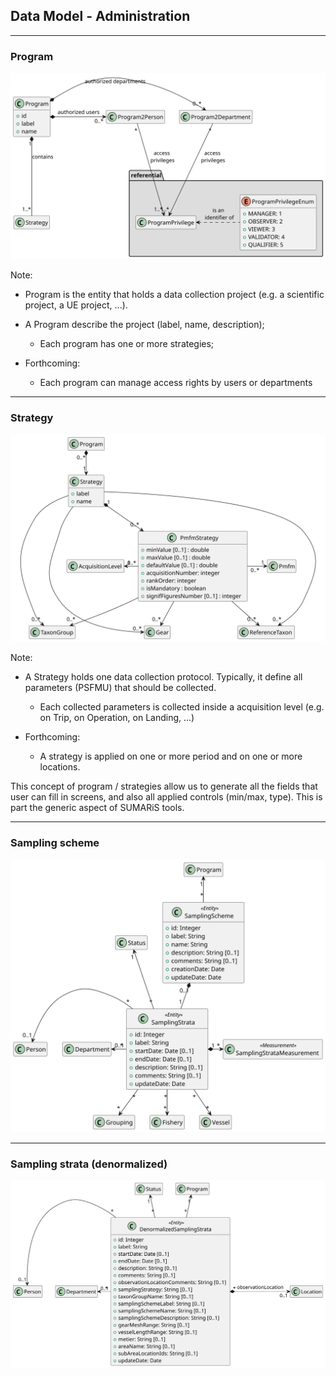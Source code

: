 ## Data Model - Administration

---
### Program

![program](model/administration/program.svg)

Note:
- Program is the entity that holds a data collection project (e.g. a scientific project, a UE project, ...).

- A Program describe the project (label, name, description);  
  * Each program has one or more strategies; 
   
- Forthcoming:
  * Each program can manage access rights by users or departments

---
### Strategy
![strategy](model/administration/strategy.svg)

Note:
- A Strategy holds one data collection protocol. Typically, it define all parameters (PSFMU) that should be collected.
  * Each collected parameters is collected inside a acquisition level (e.g. on Trip, on Operation, on Landing, ...)

- Forthcoming:
   * A strategy is applied on one or more period and on one or more locations.
   
This concept of program / strategies allow us to generate all the fields that user can fill in screens,
and also all applied controls (min/max, type).
This is part the generic aspect of SUMARiS tools.
 
---
### Sampling scheme

![samplingScheme](model/administration/samplingScheme/sampling-scheme.svg)

---
### Sampling strata (denormalized)

![denormalizedSamplingStrata](model/administration/samplingScheme/denormalized-sampling-strata.svg)

